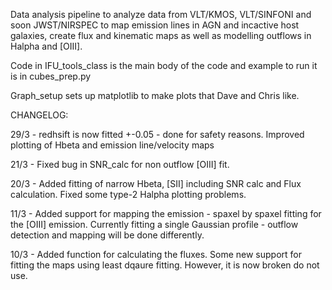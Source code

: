 Data analysis pipeline to analyze data from VLT/KMOS, VLT/SINFONI and soon JWST/NIRSPEC to map emission lines in AGN and incactive host galaxies, create flux and kinematic maps as well as modelling outflows in Halpha and [OIII]. 

Code in IFU_tools_class is the main body of the code and example to run it is in cubes_prep.py

Graph_setup sets up matplotlib to make plots that Dave and Chris like. 

CHANGELOG:

29/3 - redhsift is now fitted +-0.05 - done for safety reasons. Improved plotting of Hbeta and emission line/velocity maps

21/3 - Fixed bug in SNR_calc for non outflow [OIII] fit. 

20/3 - Added fitting of narrow Hbeta, [SII] including SNR calc and Flux calculation. Fixed some type-2 Halpha plotting problems. 

11/3 - Added support for mapping the emission - spaxel by spaxel fitting for the [OIII] emission. Currently fitting a single Gaussian profile - outflow detection and mapping will be done differently. 

10/3 - Added function for calculating the fluxes. Some new support for fitting the maps using least dqaure fitting. However, it is now broken do not use. 
